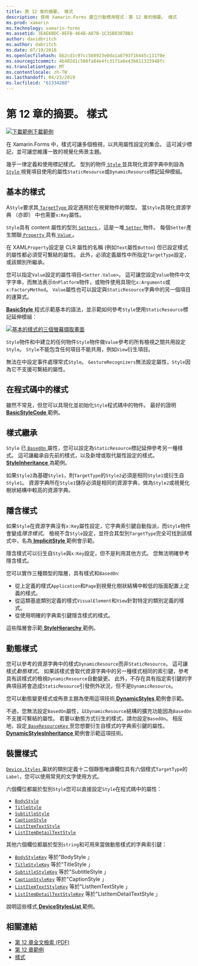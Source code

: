 ```yaml
---
title: 第 12 章的摘要。 樣式
description: 使用 Xamarin.Forms 建立行動應用程式：第 12 章的摘要。 樣式
ms.prod: xamarin
ms.technology: xamarin-forms
ms.assetid: 3EAE6BDC-8EFB-464B-A87B-1C35B8387BB3
author: davidbritch
ms.author: dabritch
ms.date: 07/19/2018
ms.openlocfilehash: bb2cd1c97cc588923e0da1a8793f16445c111f0e
ms.sourcegitcommit: 4b402d1c508fa84e4fc3171a6e43b811323948fc
ms.translationtype: MT
ms.contentlocale: zh-TW
ms.lasthandoff: 04/23/2019
ms.locfileid: "61334288"
---
```

# <a name="summary-of-chapter-12-styles"></a>第 12 章的摘要。 樣式

[![下載範例](~/media/shared/download.png)下載範例](https://github.com/xamarin/xamarin-forms-book-samples/tree/master/Chapter12)

在 Xamarin.Forms 中，樣式可讓多個檢視，以共用屬性設定的集合。 這可減少標記，並可讓您維護一致的視覺化佈景主題。

幾乎一律定義和使用標記樣式。 型別的物件[ `Style` ](xref:Xamarin.Forms.Style)並具現化資源字典中則設為[ `Style` ](xref:Xamarin.Forms.VisualElement.Style)視覺項目使用的屬性`StaticResource`或`DynamicResource`標記延伸模組。

## <a name="the-basic-style"></a>基本的樣式

A`Style`要求其[ `TargetType` ](xref:Xamarin.Forms.Style.TargetType)設定適用於在視覺物件的類型。 當`Style`具現化資源字典 （亦即） 中也需要`x:Key`屬性。

`Style`具有 content 屬性的型別[ `Setters` ](xref:Xamarin.Forms.Style.Setters)，這是一堆[ `Setter` ](xref:Xamarin.Forms.Setter)物件。 每個`Setter`產生關聯[ `Property` ](xref:Xamarin.Forms.Setter.Property)具有[ `Value` ](xref:Xamarin.Forms.Setter.Value)。

在 XAML`Property`設定是 CLR 屬性的名稱 (例如`Text`屬性`Button`) 但已設定樣式的屬性都必須受可繫結的屬性。 此外，必須定義屬性中所指定`TargetType`設定，或該類別所繼承。

您可以指定`Value`設定的屬性項目`<Setter.Value>`。 這可讓您設定`Value`物件中文字字串，而無法表示`OnPlatform`物件，或物件使用具現化`x:Arguments`或`x:FactoryMethod`。 `Value`屬性也可以設定與`StaticResource`字典中的另一個項目的運算式。

[ **BasicStyle** ](https://github.com/xamarin/xamarin-forms-book-samples/tree/master/Chapter12/BasicStyle)程式示範基本的語法，並示範如何參考`Style`使用`StaticResource`標記延伸模組：

[![基本的樣式的三個螢幕擷取畫面](images/ch12fg01-small.png "基本樣式")](images/ch12fg01-large.png#lightbox "基本的樣式")

`Style`物件和中建立的任何物件`Style`物件做`Value`參考的所有檢視之間共用設定`Style`。 `Style`不能包含任何項目不能共用，例如`View`衍生項目。

無法在中設定事件處理常式`Style`。 `GestureRecognizers`無法設定屬性，`Style`因為它不支援可繫結的屬性。

## <a name="styles-in-code"></a>在程式碼中的樣式

雖然不常見，但您可以具現化並初始化`Style`程式碼中的物件。 最好的證明[ **BasicStyleCode** ](https://github.com/xamarin/xamarin-forms-book-samples/tree/master/Chapter12/BasicStyleCode)範例。

## <a name="style-inheritance"></a>樣式繼承

`Style` 已[ `BasedOn` ](xref:Xamarin.Forms.Style.BasedOn)屬性，您可以設定為`StaticResource`標記延伸參考另一種樣式。 這可讓繼承自先前的樣式，以及新增或取代屬性設定的樣式。 [ **StyleInheritance** ](https://github.com/xamarin/xamarin-forms-book-samples/tree/master/Chapter12/StyleInheritance)為範例。

如果`Style2`為基礎`Style1`，則`TargetType`的`Style2`必須是相同`Style1`或衍生自`Style1`。 資源字典所在`Style1`儲存必須是相同的資源字典，做為`Style2`或視覺化樹狀結構中較高的資源字典。

## <a name="implicit-styles"></a>隱含樣式

如果`Style`在資源字典沒有`x:Key`屬性設定，它字典索引鍵自動指派，而`Style`物件會變成*隱含樣式*。 檢視不含`Style`設定，並符合其型別`TargetType`完全可找到該樣式中，名為[ **ImplicitStyle** ](https://github.com/xamarin/xamarin-forms-book-samples/tree/master/Chapter12/ImplicitStyle)範例會示範。

隱含樣式可以衍生自`Style`與`x:Key`設定，但不是利用其他方式。 您無法明確參考隱含樣式。

您可以實作三種類型的階層，具有樣式和`BasedOn`:

- 從上定義的樣式`Application`和`Page`到視覺化樹狀結構中較低的版面配置上定義的樣式。
- 從這類基底類別定義的樣式`VisualElement`和`View`針對特定的類別定義的樣式。
- 從使用明確的字典索引鍵隱含樣式的樣式。

這些階層會示範[ **StyleHierarchy** ](https://github.com/xamarin/xamarin-forms-book-samples/tree/master/Chapter12/StyleHierarchy)範例。

## <a name="dynamic-styles"></a>動態樣式

您可以參考的資源字典中的樣式`DynamicResource`而非`StaticResource`。 這可讓樣式*動態樣式*。 如果該樣式會取代資源字典中的另一種樣式相同的索引鍵，參考具有該樣式的檢視`DynamicResource`自動變更。 此外，不存在具有指定索引鍵的字典項目將會造成`StaticResource`引發例外狀況，但不是`DynamicResource`。

您可以動態變更樣式或佈景主題為使用這項技術[ **DynamicStyles** ](https://github.com/xamarin/xamarin-forms-book-samples/tree/master/Chapter12/DynamicStyles)範例會示範。

不過，您無法設定`BasedOn`屬性，以`DynamicResource`結構的擴充功能因為`BasedOn`不支援可繫結的屬性。 若要以動態方式衍生的樣式，請勿設定`BasedOn`。 相反地，設定[ `BaseResourceKey` ](xref:Xamarin.Forms.Style.BaseResourceKey)至您想要衍生自樣式的字典索引鍵的屬性。 [ **DynamicStylesInheritance** ](https://github.com/xamarin/xamarin-forms-book-samples/tree/master/Chapter12/DynaStylesInh)範例會示範這項技術。

## <a name="device-styles"></a>裝置樣式

[ `Device.Styles` ](xref:Xamarin.Forms.Device.Styles)巢狀的類別定義十二個靜態唯讀欄位具有六個樣式`TargetType`的`Label`，您可以使用常見的文字使用方式。

六個欄位都屬於型別`Style`您可以直接設定`Style`在程式碼中的屬性：

- [`BodyStyle`](xref:Xamarin.Forms.Device.Styles.BodyStyle)
- [`TitleStyle`](xref:Xamarin.Forms.Device.Styles.TitleStyle)
- [`SubtitleStyle`](xref:Xamarin.Forms.Device.Styles.SubtitleStyle)
- [`CaptionStyle`](xref:Xamarin.Forms.Device.Styles.CaptionStyle)
- [`ListItemTextStyle`](xref:Xamarin.Forms.Device.Styles.ListItemTextStyle)
- [`ListItemDetailTextStyle`](xref:Xamarin.Forms.Device.Styles.ListItemDetailTextStyle)

其他六個欄位都屬於型別`string`和可用來當做動態樣式的字典索引鍵：

- [`BodyStyleKey`](xref:Xamarin.Forms.Device.Styles.BodyStyleKey) 等於"BodyStyle 」
- [`TitleStyleKey`](xref:Xamarin.Forms.Device.Styles.TitleStyleKey) 等於"TitleStyle 」
- [`SubtitleStyleKey`](xref:Xamarin.Forms.Device.Styles.SubtitleStyleKey) 等於"SubtitleStyle 」
- [`CaptionStyleKey`](xref:Xamarin.Forms.Device.Styles.CaptionStyleKey) 等於"CaptionStyle 」
- [`ListItemTextStyleKey`](xref:Xamarin.Forms.Device.Styles.ListItemTextStyleKey) 等於"ListItemTextStyle 」
- [`ListItemDetailTextStyleKey`](xref:Xamarin.Forms.Device.Styles.ListItemDetailTextStyleKey) 等於"ListItemDetailTextStyle 」

說明這些樣式[ **DeviceStylesList** ](https://github.com/xamarin/xamarin-forms-book-samples/tree/master/Chapter12/DeviceStylesList)範例。

## <a name="related-links"></a>相關連結

- [第 12 章全文檢索 (PDF)](https://download.xamarin.com/developer/xamarin-forms-book/XamarinFormsBook-Ch12-Apr2016.pdf)
- [第 12 章範例](https://github.com/xamarin/xamarin-forms-book-samples/tree/master/Chapter12)
- [樣式](~/xamarin-forms/user-interface/styles/index.md)
